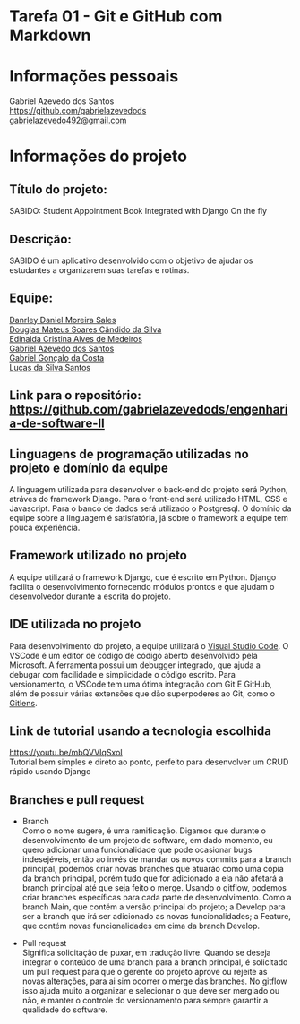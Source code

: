 # Tarefa 01 - Git e GitHub com Markdown

# Informações pessoais
Gabriel Azevedo dos Santos  
https://github.com/gabrielazevedods  
gabrielazevedo492@gmail.com


# Informações do projeto

## Título do projeto:
SABIDO: Student Appointment Book Integrated with Django On the fly

## Descrição: 
SABIDO é um aplicativo desenvolvido com o objetivo de ajudar os estudantes a organizarem suas tarefas e rotinas.

## Equipe: 
[Danrley Daniel Moreira Sales](https://github.com/danrleydaniel)  
[Douglas Mateus Soares Cândido da Silva](https://github.com/douglascandido)  
[Edinalda Cristina Alves de Medeiros](https://github.com/edinaldaufrn)  
[Gabriel Azevedo dos Santos](https://github.com/gabrielazevedods)  
[Gabriel Gonçalo da Costa](https://github.com/gabrielgoncalo)  
[Lucas da Silva Santos](https://github.com/lucassilva01)  

## Link para o repositório: https://github.com/gabrielazevedods/engenharia-de-software-II


## Linguagens de programação utilizadas no projeto e domínio da equipe
A linguagem utilizada para desenvolver o back-end do projeto será Python, atráves do framework Django. Para o front-end será utilizado HTML, CSS e Javascript. Para o banco de dados será utilizado o Postgresql.
O domínio da equipe sobre a linguagem é satisfatória, já sobre o framework a equipe tem pouca experiência.

## Framework utilizado no projeto
A equipe utilizará o framework Django, que é escrito em Python. Django facilita o desenvolvimento fornecendo módulos prontos e que ajudam o desenvolvedor durante a escrita do projeto.

## IDE utilizada no projeto
Para desenvolvimento do projeto, a equipe utilizará o [Visual Studio Code](https://code.visualstudio.com/). O VSCode é um editor de código de código aberto desenvolvido pela Microsoft. A ferramenta possui um debugger integrado, que ajuda a debugar com facilidade e simplicidade o código escrito. Para versionamento, o VSCode tem uma ótima integração com Git E GitHub, além de possuir várias extensões que dão superpoderes ao Git, como o [Gitlens](https://marketplace.visualstudio.com/items?itemName=eamodio.gitlens).

## Link de tutorial usando a tecnologia escolhida
https://youtu.be/mbQVVIqSxoI  
Tutorial bem simples e direto ao ponto, perfeito para desenvolver um CRUD rápido usando Django

## Branches e pull request
- Branch  
Como o nome sugere, é uma ramificação. Digamos que durante o desenvolvimento de um projeto de software, em dado momento, eu quero adicionar uma funcionalidade que pode ocasionar bugs indesejéveis, então ao invés de mandar os novos commits para a branch principal, podemos criar novas branches que atuarão como uma cópia da branch principal, porém tudo que for adicionado a ela não afetará a branch principal até que seja feito o merge. Usando o gitflow, podemos criar branches específicas para cada parte de desenvolvimento. Como a branch Main, que contém a versão principal do projeto; a Develop para ser a branch que irá ser adicionado as novas funcionalidades; a Feature, que contém novas funcionalidades em cima da branch Develop.

- Pull request  
Significa solicitação de puxar, em tradução livre. Quando se deseja integrar o conteúdo de uma branch para a branch principal, é solicitado um pull request para que o gerente do projeto aprove ou rejeite as novas alterações, para ai sim ocorrer o merge das branches. No gitflow isso ajuda muito a organizar e selecionar o que deve ser mergiado ou não, e manter o controle do versionamento para sempre garantir a qualidade do software.